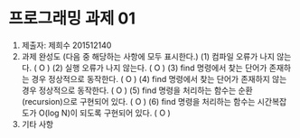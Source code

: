 ﻿# 프로그래밍 과제 01

1. 제출자: 제희수 201512140
2. 과제 완성도 (다음 중 해당하는 사항에 모두 표시한다.)
	(1) 컴파일 오류가 나지 않는다. ( O )
	(2) 실행 오류가 나지 않는다. ( O )
	(3) find 명령에서 찾는 단어가 존재하는 경우 정상적으로 동작한다. ( O )
	(4) find 명령에서 찾는 단어가 존재하지 않는 경우 정상적으로 동작한다. ( O )
	(5) find 명령을 처리하는 함수는 순환(recursion)으로 구현되어 있다. ( O )
	(6) find 명령을 처리하는 함수는 시간복잡도가 O(log N)이 되도록 구현되어 있다. ( O )
3. 기타 사항 



